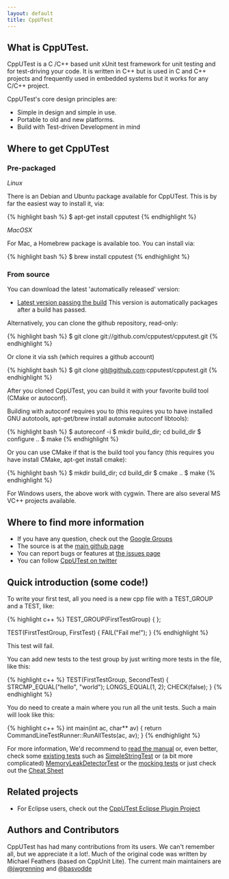 ```yaml
---
layout: default
title: CppUTest
---
```


## What is CppUTest.

CppUTest is a C /C++ based unit xUnit test framework for unit testing and for test-driving your code. It is written in C++ but is used in C and C++ projects and frequently used in embedded systems but it works for any C/C++ project.

CppUTest's core design principles are:

* Simple in design and simple in use.
* Portable to old and new platforms.
* Build with Test-driven Development in mind

## Where to get CppUTest

### Pre-packaged

*Linux*

There is an Debian and Ubuntu package available for CppUTest. This is by far the easiest way to install it, via:

{% highlight bash %}
$ apt-get install cpputest
{% endhighlight %}

*MacOSX*

For Mac, a Homebrew package is available too. You can install via:

{% highlight bash %}
$ brew install cpputest
{% endhighlight %}

### From source

You can download the latest 'automatically released' version:

* [Latest version passing the build](https://github.com/cpputest/cpputest.github.io/blob/master/releases/cpputest-3.7dev.tar.gz?raw=true)
This version is automatically packages after a build has passed.

Alternatively, you can clone the github repository, read-only:

{% highlight bash %}
$ git clone git://github.com/cpputest/cpputest.git
{% endhighlight %}

Or clone it via ssh (which requires a github account)

{% highlight bash %}
$ git clone git@github.com:cpputest/cpputest.git
{% endhighlight %}

After you cloned CppUTest, you can build it with your favorite build tool (CMake or autoconf).

Building with autoconf requires you to (this requires you to have installed GNU autotools, apt-get/brew install automake autoconf libtools):

{% highlight bash %}
$ autoreconf -i
$ mkdir build_dir; cd build_dir
$ configure ..
$ make
{% endhighlight %}

Or you can use CMake if that is the build tool you fancy (this requires you have install CMake, apt-get install cmake):

{% highlight bash %}
$ mkdir build_dir; cd build_dir
$ cmake ..
$ make
{% endhighlight %}

For Windows users, the above work with cygwin. There are also several MS VC++ projects available.

## Where to find more information

* If you have any question, check out the [Google Groups](https://groups.google.com/forum/?fromgroups#!forum/cpputest)
* The source is at the [main github page](https://github.com/cpputest/cpputest)
* You can report bugs or features at [the issues page](https://github.com/cpputest/cpputest/issues)
* You can follow [CppUTest on twitter](https://twitter.com/CppUTest)

## Quick introduction (some code!)

To write your first test, all you need is a new cpp file with a TEST_GROUP and a TEST, like:

{% highlight c++ %}
TEST_GROUP(FirstTestGroup)
{
};

TEST(FirstTestGroup, FirstTest)
{
   FAIL("Fail me!");
}
{% endhighlight %}

This test will fail.

You can add new tests to the test group by just writing more tests in the file, like this:

{% highlight c++ %}
TEST(FirstTestGroup, SecondTest)
{
   STRCMP_EQUAL("hello", "world");
   LONGS_EQUAL(1, 2);
   CHECK(false);
}
{% endhighlight %}

You do need to create a main where you run all the unit tests. Such a main will look like this:

{% highlight c++ %}
int main(int ac, char** av)
{
   return CommandLineTestRunner::RunAllTests(ac, av);
}
{% endhighlight %}

For more information, We'd recommend to [read the manual](http://www.cpputest.org) or, even better, check some [existing tests](https://github.com/cpputest/cpputest/tree/master/tests) such as [SimpleStringTest](https://github.com/cpputest/cpputest/blob/master/tests/SimpleStringTest.cpp) or (a bit more complicated) [MemoryLeakDetectorTest](https://github.com/cpputest/cpputest/blob/master/tests/MemoryLeakDetectorTest.cpp) or the [mocking tests](https://github.com/cpputest/cpputest/blob/master/tests/CppUTestExt/TestMockSupport.cpp) or just check out the [Cheat Sheet](https://github.com/cpputest/cpputest/blob/master/tests/CheatSheetTest.cpp)

## Related projects

* For Eclipse users, check out the [CppUTest Eclipse Plugin Project](https://github.com/cpputest/CppUTestEclipsePlugin)

## Authors and Contributors

CppUTest has had many contributions from its users. We can't remember all, but we appreciate it a lot!. Much of the original code was written by Michael Feathers (based on CppUnit Lite). The current main maintainers are [@jwgrenning](https://github.com/jwgrenning) and [@basvodde](https://github.com/basvodde)

